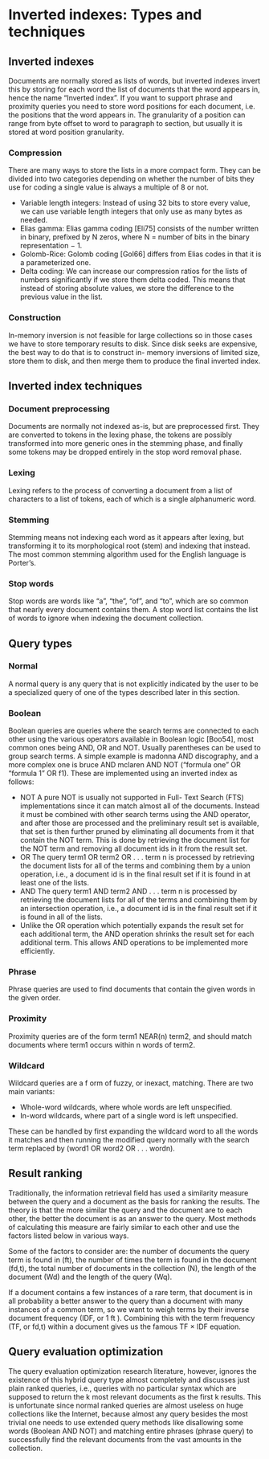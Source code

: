 #  Inverted indexes: Types and techniques
## Inverted indexes
Documents are normally stored as lists of words, but inverted indexes invert this by storing for each word the list of documents that the word appears in, hence the name “Inverted index”. If you want to support phrase and proximity queries you need to store word positions for each document, i.e. the positions that the word appears in. The granularity of a position can range from byte offset to word to paragraph to section, but usually it is stored at word position granularity.
### Compression
There are many ways to store the lists in a more compact form. They can be divided into two categories depending on whether the number of bits they use for coding a single value is always a multiple of 8 or not.
- Variable length integers: Instead of using 32 bits to store every value, we can use variable length integers that only use as many bytes as needed.
- Elias gamma: Elias gamma coding [Eli75] consists of the number written in binary, prefixed by N zeros, where N = number of bits in the binary representation − 1.
- Golomb-Rice: Golomb coding [Gol66] differs from Elias codes in that it is a parameterized one.
- Delta coding: We can increase our compression ratios for the lists of numbers significantly if we store them delta coded. This means that instead of storing absolute values, we store the difference to the previous value in the list.
### Construction
In-memory inversion is not feasible for large collections so in those cases we have to store temporary results to disk. Since disk seeks are expensive, the best way to do that is to construct in- memory inversions of limited size, store them to disk, and then merge them to produce the final inverted index.
## Inverted index techniques
### Document preprocessing
Documents are normally not indexed as-is, but are preprocessed first. They are converted to tokens in the lexing phase, the tokens are possibly transformed into more generic ones in the stemming phase, and finally some tokens may be dropped entirely in the stop word removal phase.
### Lexing
Lexing refers to the process of converting a document from a list of characters to a list of tokens, each of which is a single alphanumeric word.
### Stemming
Stemming means not indexing each word as it appears after lexing, but transforming it to its morphological root (stem) and indexing that instead. The most common stemming algorithm used for the English language is Porter’s.
### Stop words  
Stop words are words like “a”, “the”, “of”, and “to”, which are so common that nearly every document contains them. A stop word list contains the list of
words to ignore when indexing the document collection.
## Query types
### Normal
A normal query is any query that is not explicitly indicated by the user to be a specialized query of one of the types described later in this section.
### Boolean
Boolean queries are queries where the search terms are connected to each other using the various operators available in Boolean logic [Boo54], most common ones being AND, OR and NOT. Usually parentheses can be used to group search terms. A simple example is madonna AND discography, and a more complex one is bruce AND mclaren AND NOT (“formula one” OR “formula 1” OR f1). These are implemented using an inverted index as follows:
- NOT A pure NOT is usually not supported in Full- Text Search (FTS) implementations since it can match almost all of the documents. Instead it must be combined with other search terms using the AND operator, and after those are processed and the preliminary result set is available, that set is then further pruned by eliminating all documents from it that contain the NOT term. This is done by retrieving the document list for the NOT term and removing all document ids in it from the result set.
- OR The query term1 OR term2 OR . . . term n is processed by retrieving the document lists for all of the terms and combining them by a union operation, i.e., a document id is in the final result set if it is found in at least one of the lists.
- AND The query term1 AND term2 AND . . . term n is processed by retrieving the document lists for all of the terms and combining them by an intersection operation, i.e., a document id is in the final result set if it is found in all of the lists.
- Unlike the OR operation which potentially expands the result set for each additional term, the AND operation shrinks the result set for each additional term. This allows AND operations to be implemented more efficiently.
### Phrase  
Phrase queries are used to find documents that contain the given words in the given order.
### Proximity
Proximity queries are of the form term1 NEAR(n) term2, and should match documents where term1 occurs within n words of term2.  
### Wildcard
Wildcard queries are a f orm of fuzzy, or inexact, matching. There are two main variants:
- Whole-word wildcards, where whole words are left unspecified.
- In-word wildcards, where part of a single word is left unspecified.

These can be handled by first expanding the wildcard word to all the words it matches and then running the modified query normally with the search term replaced by (word1 OR word2 OR . . . wordn).
## Result ranking
Traditionally, the information retrieval field has used a similarity measure between the query and a document as the basis for ranking the results. The theory is that the more similar the query and the document are to each other, the better the document is as an answer to the query. Most methods of calculating this measure are fairly similar to each other and use the factors listed below in various ways.

Some of the factors to consider are: the number of documents the query term is found in (ft), the number of times the term is found in the document (fd,t), the total number of documents in the collection (N), the length of the document (Wd) and the length of the query (Wq).

If a document contains a few instances of a rare term, that document is in all probability a better answer to the query than a document with many instances of a common term, so we want to weigh terms by their inverse document frequency (IDF, or 1 ft ). Combining this with the term frequency (TF, or fd,t) within a document gives us the famous TF × IDF equation.
## Query evaluation optimization
The query evaluation optimization research literature, however, ignores the existence of this hybrid query type almost completely and discusses just plain ranked queries, i.e., queries with no particular syntax which are supposed to return the k most relevant documents as the first k results. This is unfortunate since normal ranked queries are almost useless on huge collections like the Internet, because almost any query besides the most trivial one needs to use extended query methods like disallowing some words (Boolean AND NOT) and matching entire phrases (phrase query) to successfully find the relevant documents from the vast amounts in the collection.